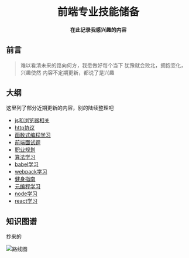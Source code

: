 <h1 align="center">
  前端专业技能储备
</h1>
<h4 align="center">在此记录我感兴趣的内容</h4>

## 前言

> 难以看清未来的路向何方，我愿做好每个当下
> 犹豫就会败北，拥抱变化，兴趣使然
> 内容不定期更新，都说了是兴趣

## 大纲

这里列了部分近期更新的内容，别的陆续整理吧

- [js和浏览器相关](./src/js&browser/README.md)
- [http协议](./src/http/README.md)
- [函数式编程学习](./src/fp/README.md)
- [前端面试题](./src/fe-interview/README.md)
- [职业规划](./src/career/README.md)
- [算法学习](./src/algorithm/README.md)
- [babel学习](./src/babel/README.md)
- [webpack学习](./src/webpack/README.md)
- [健身指南](./src/keep/README.md)
- [元编程学习](./src/meta-programming/README.md)
- [node学习](./src/node/README.md)
- [react学习](./src/react/README.md)

## 知识图谱

抄来的

![路线图](https://github.com/InterviewMap/InterviewMap/blob/master/InterviewMapMind.png)



